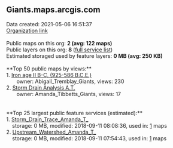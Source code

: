 <h2>Giants.maps.arcgis.com</h2> Data created: 2021-05-06 16:51:37 <br /><a target='new' href='https://Giants.maps.arcgis.com'>Organization link</a><br /><br />Public maps on this org: <b>2 (avg: 122 maps)</b><br />Public layers on this org: <b>8 </b>(<a target='new' href='https://services.arcgis.com/mzSPHqcSdSIWWgMt/ArcGIS/rest/services'>full service list</a>)<br />Estimated storaged used by feature layers: <b>0 MB (avg: 250 KB)</b><br /><br />**Top 50 public maps by views:**<br />  1. <a target='new' href='https://www.arcgis.com/home/item.html?id=1a7d044ef99d425c8163bafba80e1799'>Iron age II B-C, (925-586 B.C.E.)</a> <br />  &nbsp;&nbsp;&nbsp;&nbsp; &nbsp;&nbsp;owner: Abigail_Tremblay_Giants, views: 230<br />  2. <a target='new' href='https://www.arcgis.com/home/item.html?id=f32211cbbfa04f8d80fad271ace30a88'>Storm Drain Analysis A.T.</a> <br />  &nbsp;&nbsp;&nbsp;&nbsp; &nbsp;&nbsp;owner: Amanda_Tibbetts_Giants, views: 17<br /><br /><br />**Top 25 largest public feature services (estimated):**<br /> 1. <a target='new' href='https://www.arcgis.com/home/item.html?id=8d6b3d2b004c4178a280e8c24c2a32e9'>Storm_Drain_Trace_Amanda_T_</a><br /> &nbsp;&nbsp;&nbsp;&nbsp;storage: 0 MB, modified: 2018-09-11 08:08:36,  used in: <a target='new' href='https://ed-ind-tb.s3-us-west-1.amazonaws.com/ADI/8d6b3d2b004c4178a280e8c24c2a32e9.html'> 1</a> maps<br /> 2. <a target='new' href='https://www.arcgis.com/home/item.html?id=98ced8fb22ff4599b239f8c502f12922'>Upstream_Watershed_Amanda_T_</a><br /> &nbsp;&nbsp;&nbsp;&nbsp;storage: 0 MB, modified: 2018-09-11 07:54:43,  used in: <a target='new' href='https://ed-ind-tb.s3-us-west-1.amazonaws.com/ADI/98ced8fb22ff4599b239f8c502f12922.html'> 1</a> maps<br />